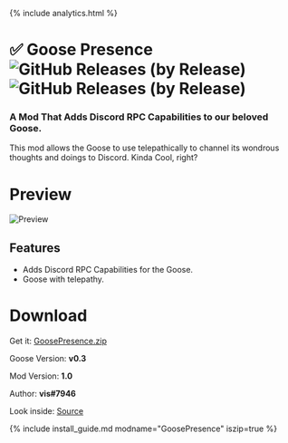 {% include analytics.html %}

# ✅ Goose Presence ![GitHub Releases (by Release)](https://img.shields.io/github/downloads/VisualError/GoosePresence/total?logo=github) ![GitHub Releases (by Release)](http://img.shields.io/github/release/VisualError/GoosePresence.svg)
### A Mod That Adds Discord RPC Capabilities to our beloved Goose. 

This mod allows the Goose to use telepathically to channel its wondrous thoughts and doings to Discord. Kinda Cool, right?

# Preview
![Preview](https://gyazo.com/b681385748b9b6585b497c19cbb02e9c.gif)

## Features

 - Adds Discord RPC Capabilities for the Goose.
 - Goose with telepathy.

# Download

Get it: [GoosePresence.zip](https://github.com/VisualError/GoosePresence/releases/latest/download/GoosePresence.zip)

Goose Version: **v0.3**

Mod Version: **1.0**

Author: **vis#7946**

Look inside: [Source](https://github.com/VisualError/GoosePresence/)

{% include install_guide.md modname="GoosePresence" iszip=true %}



